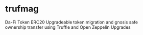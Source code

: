 # trufmag
Da-Fi Token ERC20 Upgradeable token migration and gnosis safe ownership transfer using Truffle and Open Zeppelin Upgrades
